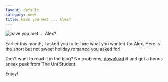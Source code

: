 ```yaml
---
layout: default
category: news
title: Have you met ... Alex?
---
```

![have you met ... Alex?]({{site.baseurl}}/images/covers/have-you-met-alex.png)

Earlier this month, I asked you to tell me what you wanted for Alex. Here is the short but not sweet holiday romance you asked for! 

Don't want to read it in the blog? No problems, [download](https://dl.bookfunnel.com/z1sedmwbgy) it and get a bonus sneak peak from The Uni Student.

Enjoy!